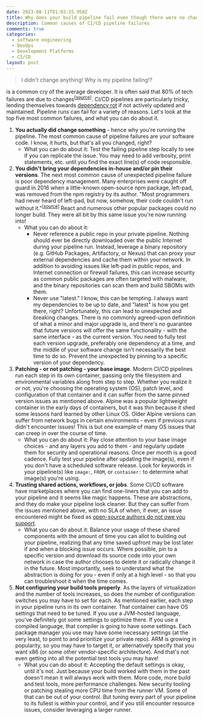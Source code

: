 ```yaml
---
date: 2023-08-11T01:03:15.958Z
title: Why does your build pipeline fail even though there were no changes?
description: Common causes of CI/CD pipeline failures
comments: true
categories:
  - software engineering
  - DevOps
  - Development Platforms
  - CI/CD
layout: post
---
```


> I didn't change anything! Why is my pipeline failing!?

is a common cry of the average developer. It is often said that 80% of tech failures are due to changes<sup>\[[source](https://wikisummaries.org/visible-ops/ "source")]</sup>. CI/CD pipelines are particularly tricky, lending themselves towards [dependency rot](https://en.wikipedia.org/wiki/Software_rot "dependency rot") if not actively updated and maintained. Pipeline runs can fail for a variety of reasons. Let's look at the top five most common failures, and what you can do about it.

1. **You actually did change something** - hence why you're running the pipeline. The most common cause of pipeline failures are your software code. I know, it hurts, but that's all you changed, right?
   * What you can do about it: Test the failing pipeline step locally to see if you can replicate the issue. You may need to add verbosity, print statements, etc. until you find the exact line(s) of code responsible.
2. **You didn't bring your dependencies in-house and/or pin their versions**. The next most common cause of unexpected pipeline failure is poor dependency management. Many enterprises were caught off guard in 2016 when a little-known open-source npm package, left-pad, was removed from the npm registry by its author. "Most programmers had never heard of left-pad, but now, somehow, their code couldn't run without it."<sup>\[[source](https://qz.com/646467/how-one-programmer-broke-the-internet-by-deleting-a-tiny-piece-of-code "source")]</sup> React and numerous other popular packages could no longer build. They were all bit by this same issue you're now running into!
   * What you can do about it:
     * Never reference a public repo in your private pipeline. Nothing should ever be directly downloaded over the public Internet during your pipeline run. Instead, leverage a binary repository (e.g. GitHub Packages, Artifactory, or Nexus) that can proxy your external dependencies and cache them within your network. In addition to avoiding issues like left-pad in public repos, and Internet connection or firewall failures, this can increase security as common public packages are often targeted with malware, and the binary repositories can scan them and build SBOMs with them.
     * Never use "latest." I know, this can be tempting. I always want my dependencies to be up to date, and "latest" is how you get there, right? Unfortunately, this can lead to unexpected and breaking changes. There is no commonly agreed-upon definition of what a minor and major upgrade is, and there's no guarantee that future versions will offer the same functionality - with the same interface - as the current version. You need to fully test each version upgrade, preferably one dependency at a time, and the middle of your software change isn't necessarily the best time to do so. Prevent the unexpected by pinning to a specific version of your dependency.
3. **Patching - or not patching - your base image**. Modern CI/CD pipelines run each step in its own container, passing only the filesystem and environmental variables along from step to step. Whether you realize it or not, you're choosing the operating system (OS), patch level, and configuration of that container and it can suffer from the same pinned version issues as mentioned above. Alpine was a popular lightweight container in the early days of containers, but it was thin because it shed some lessons hard learned by other Linux OS. Older Alpine versions can suffer from network bugs in certain environments - even if previous runs didn't encounter issues! This is but one example of many OS issues that can creep in over the course of time.
   * What you can do about it: Pay close attention to your base image choices - and any layers you add to them - and regularly update them for security and operational reasons. Once per month is a good cadence. Fully test your pipeline after updating the image(s), even if you don't have a scheduled software release. Look for keywords in your pipeline(s) like `image:`, `FROM`, or `container:` to determine what image(s) you're using.
4. **Trusting shared actions, workflows, or jobs**. Some CI/CD software have marketplaces where you can find one-liners that you can add to your pipeline and it seems like magic happens. These are abstractions, and they do make your pipeline look cleaner. But they can suffer from the issues mentioned above, with no SLA of when, if ever, an issue encountered might be fixed as [open-source authors do not owe you support](https://gist.github.com/richhickey/1563cddea1002958f96e7ba9519972d9).
   * What you can do about it: Balance your usage of these shared components with the amount of time you can allot to building out your pipeline, realizing that any time saved upfront may be lost later if and when a blocking issue occurs. Where possible, pin to a specific version and download its source code into your own network in case the author chooses to delete it or radically change it in the future. Most importantly, seek to understand what the abstraction is doing for you - even if only at a high level - so that you can troubleshoot it when the time comes.
5. **Not configuring your build tools properly**. As the layers of virtualization and the number of tools increases, so does the number of configuration switches you may have to set for each. As mentioned earlier, each step in your pipeline runs in its own container. That container can have OS settings that need to be tuned. If you use a JVM-hosted language, you've definitely got some settings to optimize there. If you use a compiled language, that compiler is going to have some settings. Each package manager you use may have some necessary settings (at the very least, to point to and prioritize your private repo). ARM is growing in popularity, so you may have to target it, or alternatively specify that you want x86 (or some other vendor-specific architecture). And that's not even getting into all the potential test tools you may have!
   * What you can do about it: Accepting the default settings is okay, until it's not. Just because your build worked with them in the past doesn't mean it will always work with them. More code, more build and test tools, more performance challenges. New security tooling or patching stealing more CPU time from the runner VM. Some of that can be out of your control. But tuning every part of your pipeline to its fullest is within your control, and if you still encounter resource issues, consider leveraging a larger runner.
